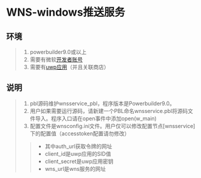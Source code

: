 # WNS-windows推送服务 
## 环境
>1. powerbuilder9.0或以上
>2. 需要有微软[开发者账号](https://developer.microsoft.com/zh-cn/windows)
>3. 需要有[uwp应用](https://apps.dev.microsoft.com/#/appList)（并且关联商店）

## 说明
>1. pbl源码维护wnsservice_pbl，程序版本是Powerbuilder9.0。 
>2. 用户如果需要运行源码，请新建一个PBL命名wnsservice.pbl将源码文件导入。程序入口请在open事件中添加open(w_main)
>3. 配置文件是wnsconfig.ini文件。用户仅可以修改配置节点[wnsservice]下的配置值（accesstoken配置请勿修改）
>   >* 其中auth_url获取令牌的网址 
>   >* client_id是uwp应用的SID值 
>   >* client_secret是uwp应用密钥 
>   >* wns_url是wns服务的网址

